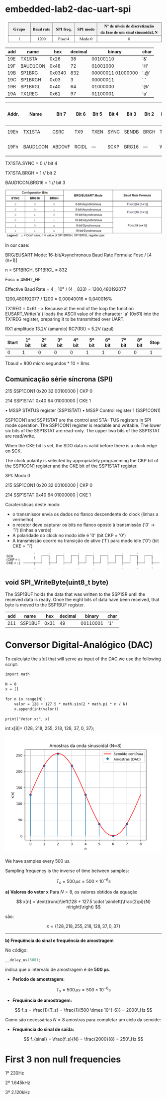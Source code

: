 # embedded-lab2-dac-uart-spi

![alt text](image.png)

| add | name     | hex    | decimal | binary            | char |
| --- | -------- | ------ | ------- | ----------------- | ---- |
| 19E | TX1STA   | 0x26   | 38      | 00100110          | '&'  |
| 19F | BAUD1CON | 0x48   | 72      | 01001000          | 'H'  |
| 19B | SP1BRG   | 0x0340 | 832     | 00000011 01000000 | '.@' |
| 19C | SP1BRGH  | 0x03   | 3       | 00000011          | '.'  |
| 19B | SP1BRGL  | 0x40   | 64      | 01000000          | '@'  |
| 19A | TX1REG   | 0x61   | 97      | 01100001          | 'a'  |

| Addr. | Name     | Bit 7  | Bit 6 | Bit 5 | Bit 4 | Bit 3 | Bit 2 | Bit 1 | Bit 0 | Value on POR, BOR | Value on all other Resets |
| ----- | -------- | ------ | ----- | ----- | ----- | ----- | ----- | ----- | ----- | ----------------- | ------------------------- |
| 19Eh  | TX1STA   | CSRC   | TX9   | TXEN  | SYNC  | SENDB | BRGH  | TRMT  | TXD   | 0000 0010         | 0000 0010                 |
| 19Fh  | BAUD1CON | ABDOVF | RCIDL | —     | SCKP  | BRG16 | —     | WUE   | ABDEN | 01-0-0-00         | 01-0-0-00                 |

TX1STA.SYNC = 0 // bit 4

TX1STA.BRGH = 1 // bit 2

BAUD1CON.BRG16 = 1 // bit 3

![alt text](image-1.png)

In our case:

BRG/EUSART Mode: 16-bit/Asynchronous
Baud Rate Formula: Fosc / [4 (n+1)]

n = SP1BRGH, SP1BRGL = 832

Fosc = 4MHz_HF

Effective Baud Rate = 4 _ 10⁶ / (4 _ 833) = 1200,480192077

1200,480192077 / 1200 = 0,00040016 = 0,040016%

TX1REG = 0x61 - > Because at the end of the loop the function EUSART_Write('a') loads the ASCII value of the character 'a' (0x61) into the TX1REG register, preparing it to be transmitted over UART.

RX1 amplitude 13.2V (amarelo)
RC7(RX) = 5.2V (azul)

| Start | 1º bit | 2º bit | 3º bit | 4º bit | 5º bit | 6º bit | 7º bit | 8º bit | Stop |
| ----- | ------ | ------ | ------ | ------ | ------ | ------ | ------ | ------ | ---- |
| 0     | 1      | 0      | 0      | 0      | 1      | 1      | 0      | 0      | 1    |

Tbaud = 800 micro segundos \* 10 = 8ms

## Comunicação série síncrona (SPI)

215 SSP1CON1 0x20 32 00100000 | CKP 0

214 SSP1STAT 0x40 64 01000000 | CKE 1

• MSSP STATUS register (SSP1STAT)
• MSSP Control register 1 (SSP1CON1)

SSP1CON1 and SSP1STAT are the control and STA-
TUS registers in SPI mode operation. The SSP1CON1
register is readable and writable. The lower six bits of
the SSP1STAT are read-only. The upper two bits of the
SSP1STAT are read/write.

When the CKE bit is set, the SDO data is valid before
there is a clock edge on SCK.

The clock polarity is selected by appropriately
programming the CKP bit of the SSP1CON1 register
and the CKE bit of the SSP1STAT register.

SPI: Modo 0

215 SSP1CON1 0x20 32 00100000 | CKP 0

214 SSP1STAT 0x40 64 01000000 | CKE 1

Caraterísticas deste modo:

- o transmissor envia os dados no flanco descendente do clock (linhas a vermelho)
- o recetor deve capturar os bits no flanco oposto à transmissão ('0' → '1') (linhas a
  verde)
- A polaridade do clock no modo idle é '0' (bit CKP = '0')
- A transmissão ocorre na transição de ativo ('1') para modo
  idle ('0') (bit CKE = '1')

![alt text](image-2.png)

## void SPI_WriteByte(uint8_t byte)

The SSP1BUF holds the data that was written to
the SSP1SR until the received data is ready. Once the
eight bits of data have been received, that byte is
moved to the SSP1BUF register.

| add | name    | hex  | decimal | binary   | char |
| --- | ------- | ---- | ------- | -------- | ---- |
| 211 | SSP1BUF | 0x31 | 49      | 00110001 | '1'  |


# Conversor Digital-Analógico (DAC)


To calculate the 𝑥[𝑛] that will serve as input of the DAC we use the following script:
```
import math

N = 8
x = []

for n in range(N):
    valor = 128 + 127.5 * math.sin(2 * math.pi * n / N)
    x.append(int(valor))

print("Vetor x:", x)
```

int x[8]= {128, 218, 255, 218, 128, 37, 0, 37};


![alt text](Figure_1.png)


We have samples every 500 us.

Sampling frequency is the inverse of time between samples:

$$
T_s = 500\,\mu s = 500 \times 10^{-6} s
$$

**a) Valores do vetor x**
Para $N = 8$, os valores obtidos da equação

$$
x[n] = \text{trunc}\left(128 + 127.5 \cdot \sin\left(\frac{2\pi}{N} n\right)\right)
$$

são:

$$
x = \{128, 218, 255, 218, 128, 37, 0, 37\}
$$

---

**b) Frequência do sinal e frequência de amostragem**

No código:

```c
__delay_us(500);
```

indica que o intervalo de amostragem é de **500 µs**.

* **Período de amostragem:**

$$
T_s = 500\,\mu s = 500 \times 10^{-6} s
$$

* **Frequência de amostragem:**

$$
f_s = \frac{1}{T_s} = \frac{1}{500 \times 10^{-6}} = 2000\,Hz
$$

Como são necessárias $N = 8$ amostras para completar um ciclo da senoide:

* **Frequência do sinal de saída:**

$$
f_{sinal} = \frac{f_s}{N} = \frac{2000}{8} = 250\,Hz
$$

# First 3 non null frequencies

1º 230Hz

2º 1.645kHz

3º 2.120kHz
